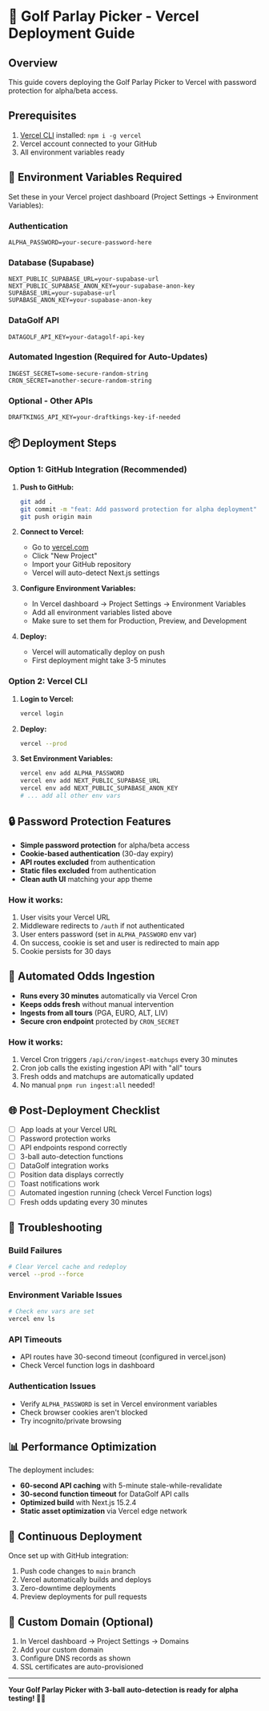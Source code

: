 # 🚀 Golf Parlay Picker - Vercel Deployment Guide

## Overview
This guide covers deploying the Golf Parlay Picker to Vercel with password protection for alpha/beta access.

## Prerequisites
1. [Vercel CLI](https://vercel.com/cli) installed: `npm i -g vercel`
2. Vercel account connected to your GitHub
3. All environment variables ready

## 🔐 Environment Variables Required

Set these in your Vercel project dashboard (Project Settings → Environment Variables):

### **Authentication**
```
ALPHA_PASSWORD=your-secure-password-here
```

### **Database (Supabase)**
```
NEXT_PUBLIC_SUPABASE_URL=your-supabase-url
NEXT_PUBLIC_SUPABASE_ANON_KEY=your-supabase-anon-key
SUPABASE_URL=your-supabase-url
SUPABASE_ANON_KEY=your-supabase-anon-key
```

### **DataGolf API**
```
DATAGOLF_API_KEY=your-datagolf-api-key
```

### **Automated Ingestion (Required for Auto-Updates)**
```
INGEST_SECRET=some-secure-random-string
CRON_SECRET=another-secure-random-string
```

### **Optional - Other APIs**
```
DRAFTKINGS_API_KEY=your-draftkings-key-if-needed
```

## 📦 Deployment Steps

### Option 1: GitHub Integration (Recommended)

1. **Push to GitHub:**
   ```bash
   git add .
   git commit -m "feat: Add password protection for alpha deployment"
   git push origin main
   ```

2. **Connect to Vercel:**
   - Go to [vercel.com](https://vercel.com)
   - Click "New Project" 
   - Import your GitHub repository
   - Vercel will auto-detect Next.js settings

3. **Configure Environment Variables:**
   - In Vercel dashboard → Project Settings → Environment Variables
   - Add all environment variables listed above
   - Make sure to set them for Production, Preview, and Development

4. **Deploy:**
   - Vercel will automatically deploy on push
   - First deployment might take 3-5 minutes

### Option 2: Vercel CLI

1. **Login to Vercel:**
   ```bash
   vercel login
   ```

2. **Deploy:**
   ```bash
   vercel --prod
   ```

3. **Set Environment Variables:**
   ```bash
   vercel env add ALPHA_PASSWORD
   vercel env add NEXT_PUBLIC_SUPABASE_URL
   vercel env add NEXT_PUBLIC_SUPABASE_ANON_KEY
   # ... add all other env vars
   ```

## 🔒 Password Protection Features

- **Simple password protection** for alpha/beta access
- **Cookie-based authentication** (30-day expiry)
- **API routes excluded** from authentication
- **Static files excluded** from authentication
- **Clean auth UI** matching your app theme

### How it works:
1. User visits your Vercel URL
2. Middleware redirects to `/auth` if not authenticated
3. User enters password (set in `ALPHA_PASSWORD` env var)
4. On success, cookie is set and user is redirected to main app
5. Cookie persists for 30 days

## 🤖 Automated Odds Ingestion

- **Runs every 30 minutes** automatically via Vercel Cron
- **Keeps odds fresh** without manual intervention
- **Ingests from all tours** (PGA, EURO, ALT, LIV)
- **Secure cron endpoint** protected by `CRON_SECRET`

### How it works:
1. Vercel Cron triggers `/api/cron/ingest-matchups` every 30 minutes
2. Cron job calls the existing ingestion API with "all" tours
3. Fresh odds and matchups are automatically updated
4. No manual `pnpm run ingest:all` needed!

## 🌐 Post-Deployment Checklist

- [ ] App loads at your Vercel URL
- [ ] Password protection works
- [ ] API endpoints respond correctly
- [ ] 3-ball auto-detection functions
- [ ] DataGolf integration works
- [ ] Position data displays correctly
- [ ] Toast notifications work
- [ ] Automated ingestion running (check Vercel Function logs)
- [ ] Fresh odds updating every 30 minutes

## 🚨 Troubleshooting

### Build Failures
```bash
# Clear Vercel cache and redeploy
vercel --prod --force
```

### Environment Variable Issues
```bash
# Check env vars are set
vercel env ls
```

### API Timeouts
- API routes have 30-second timeout (configured in vercel.json)
- Check Vercel function logs in dashboard

### Authentication Issues
- Verify `ALPHA_PASSWORD` is set in Vercel environment variables
- Check browser cookies aren't blocked
- Try incognito/private browsing

## 📊 Performance Optimization

The deployment includes:
- **60-second API caching** with 5-minute stale-while-revalidate
- **30-second function timeout** for DataGolf API calls
- **Optimized build** with Next.js 15.2.4
- **Static asset optimization** via Vercel edge network

## 🔄 Continuous Deployment

Once set up with GitHub integration:
1. Push code changes to `main` branch
2. Vercel automatically builds and deploys
3. Zero-downtime deployments
4. Preview deployments for pull requests

## 📱 Custom Domain (Optional)

1. In Vercel dashboard → Project Settings → Domains
2. Add your custom domain
3. Configure DNS records as shown
4. SSL certificates are auto-provisioned

---

**Your Golf Parlay Picker with 3-ball auto-detection is ready for alpha testing! 🏌️‍♂️** 